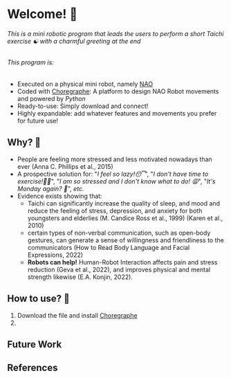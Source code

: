 # Welcome! 🤖

###### This is a mini robotic program that leads the users to perform a short Taichi exercise ☯️ with a charmful greeting at the end 
###### This program is:
- Executed on a physical mini robot, namely [NAO](https://nl.wikipedia.org/wiki/Nao_(robot))
- Coded with [Choregraphe](https://www.aldebaran.com/en/support/nao-6/choregraphe-setup-214-windows): A platform to design NAO Robot movements and powered by *Python*
- Ready-to-use: Simply download and connect!
- Highly expandable: add whatever features and movements you prefer for future use!

## Why? 🤔
- People are feeling more stressed and less motivated nowadays than ever (Anna C. Phillips et al., 2015)
- A prospective solution for: "*I feel so lazy!😴*", "*I don't have time to exercise!😵‍💫*", "*I am so stressed and I don't know what to do! 😩*", "*It's Monday again? 🫠*", *etc.*
- Evidence exists showing that:
  - Taichi can significantly increase the quality of sleep, and mood and reduce the feeling of stress, depression, and anxiety for both youngsters and elderlies (M. Candice Ross et al., 1999) (Karen et al., 2010)
  - certain types of non-verbal communication, such as open-body gestures, can generate a sense of willingness and friendliness to the communicators (How to Read Body Language and Facial Expressions, 2022)
  - **Robots can help!** Human-Robot Interaction affects pain and stress reduction (Geva et al., 2022), and improves physical and mental strength likewise (E.A. Konjin, 2022).
 
## How to use? 🔨
1. Download the file and install  [Choregraphe](https://www.aldebaran.com/en/support/nao-6/choregraphe-setup-214-windows)
2. 
 
## Future Work

## References


